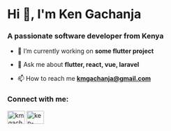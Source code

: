 
<h1 align="left">Hi 👋, I'm Ken Gachanja</h1>
<h3 align="left">A passionate software developer from Kenya</h3>



- 🔭 I’m currently working on **some flutter project**

- 💬 Ask me about **flutter, react, vue, laravel**

- 📫 How to reach me **kmgachanja@gmail.com**

<h3 align="left">Connect with me:</h3>
<p align="left">
<a href="https://twitter.com/kmgachanja" target="blank"><img align="center" src="https://raw.githubusercontent.com/rahuldkjain/github-profile-readme-generator/master/src/images/icons/Social/twitter.svg" alt="kmgachanja" height="30" width="40" /></a>
<a href="https://linkedin.com/in/ken-gachanja-87376a128" target="blank"><img align="center" src="https://raw.githubusercontent.com/rahuldkjain/github-profile-readme-generator/master/src/images/icons/Social/linked-in-alt.svg" alt="ken-gachanja-87376a128" height="30" width="40" /></a>
</p>





